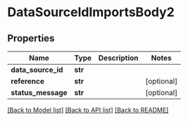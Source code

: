 # DataSourceIdImportsBody2

## Properties
Name | Type | Description | Notes
------------ | ------------- | ------------- | -------------
**data_source_id** | **str** |  | 
**reference** | **str** |  | [optional] 
**status_message** | **str** |  | [optional] 

[[Back to Model list]](../README.md#documentation-for-models) [[Back to API list]](../README.md#documentation-for-api-endpoints) [[Back to README]](../README.md)

